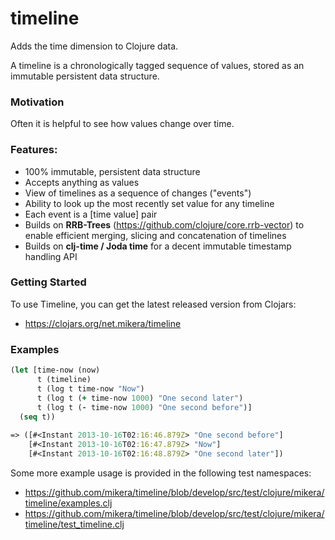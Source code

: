 timeline
========

Adds the time dimension to Clojure data.

A timeline is a chronologically tagged sequence of values, stored as an immutable persistent data structure.

### Motivation

Often it is helpful to see how values change over time.

### Features:

 - 100% immutable, persistent data structure
 - Accepts anything as values
 - View of timelines as a sequence of changes ("events")
 - Ability to look up the most recently set value for any timeline
 - Each event is a [time value] pair
 - Builds on **RRB-Trees** (https://github.com/clojure/core.rrb-vector) to enable efficient merging, slicing and concatenation of timelines
 - Builds on **clj-time / Joda time** for a decent immutable timestamp handling API

### Getting Started

To use Timeline, you can get the latest released version from Clojars:

 - https://clojars.org/net.mikera/timeline
 
### Examples

```clojure
(let [time-now (now)
      t (timeline) 
      t (log t time-now "Now")
      t (log t (+ time-now 1000) "One second later")
      t (log t (- time-now 1000) "One second before")]
  (seq t))
  
=> ([#<Instant 2013-10-16T02:16:46.879Z> "One second before"] 
    [#<Instant 2013-10-16T02:16:47.879Z> "Now"] 
    [#<Instant 2013-10-16T02:16:48.879Z> "One second later"])
``` 

Some more example usage is provided in the following test namespaces:

 - https://github.com/mikera/timeline/blob/develop/src/test/clojure/mikera/timeline/examples.clj
 - https://github.com/mikera/timeline/blob/develop/src/test/clojure/mikera/timeline/test_timeline.clj
 